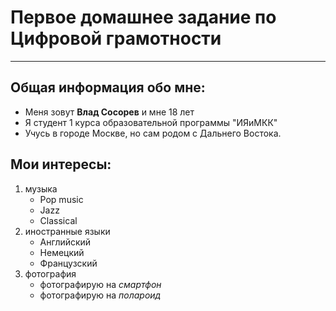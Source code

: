 # Первое домашнее задание по Цифровой грамотности
- - -
## Общая информация обо мне:
* Меня зовут **Влад Сосорев** и мне 18 лет
* Я студент 1 курса образовательной программы "ИЯиМКК"
* Учусь в городе Москве, но сам родом с Дальнего Востока.
## Мои интересы:
1. музыка
   * Pop music
   * Jazz
   * Classical
2. иностранные языки
   * Английский
   * Немецкий
   * Французский
3. фотография
   * фотографирую на *смартфон*
   * фотографирую на *полароид*
   




